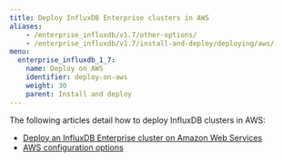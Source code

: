 ```yaml
---
title: Deploy InfluxDB Enterprise clusters in AWS
aliases:
    - /enterprise_influxdb/v1.7/other-options/
    - /enterprise_influxdb/v1.7/install-and-deploy/deploying/aws/
menu:
  enterprise_influxdb_1_7:
    name: Deploy on AWS
    identifier: deploy-on-aws
    weight: 30
    parent: Install and deploy
---
```

The following articles detail how to deploy InfluxDB clusters in AWS:

- [Deploy an InfluxDB Enterprise cluster on Amazon Web Services](/enterprise_influxdb/v1.7/install-and-deploy/aws/setting-up-template)
- [AWS configuration options](/enterprise_influxdb/v1.7/install-and-deploy/aws/config-options)
